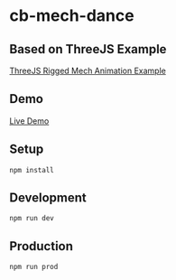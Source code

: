 # cb-mech-dance

## Based on ThreeJS Example

[ThreeJS Rigged Mech Animation Example](https://sbcode.net/threejs/gltf-animation/)

## Demo
[Live Demo](https://vinny-888.github.io/cb-mech-dance)

## Setup
```npm install```

## Development
```npm run dev```

## Production

```npm run prod```
